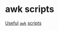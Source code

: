 # awk scripts

[Useful](https://github.com/adrianlarion/simple-awk) [`awk`](https://www.ibm.com/docs/en/zos/3.1.0?topic=guide-using-awk) [scripts](https://www.gnu.org/software/gawk/manual/gawk.html)